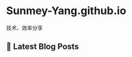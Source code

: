 # Sunmey-Yang.github.io
技术、效率分享
## 📕 Latest Blog Posts

<!-- BLOG-POST-LIST:START -->
<!-- BLOG-POST-LIST:END -->
